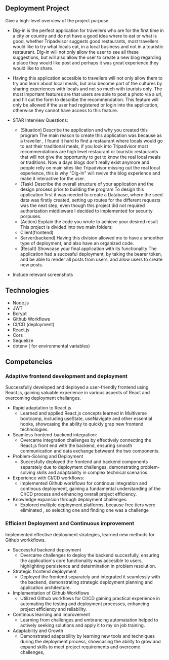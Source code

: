 ## Deployment Project
Give a high-level overview of the project purpose
- Dig-in is the perfect application for travellers who are for the first time in a city or country and do not have a good idea where to eat or what is good, whether Tripadvisor suggests good restaurants, most travellers would like to try what locals eat, in a local business and not in a touristic restaurant. Dig-in will not only allow the user to see all these suggestions, but will also allow the user to create a new blog regarding a place they would like post and perhaps it was great experience they would like to share.
- Having this application accesible to travellers will not only allow them to try and learn about local meals, but also become part of the cultures by sharing experiences with locals and not so much with tourists only.
The most important features are that users are able to post a photo via a url, and fill out the form to describe the recommendation. This feature will only be allowed if the user had registered or login into the application, otherwise they cannot have access to this feature.

- STAR Interview Questions:
    - (Situation) Describe the application and why you created this program
    The main reason to create this application was because as a traveller , I found it hard to find a restaurant where locals would go to eat their traditional meals, if you look into Tripadvisor most recommendations are high level restaurant or touristic restaurants that will not give the opportunity to get to know the real local meals or traditions. Now a days blogs don't really exist anymore and people relly on main sites like Tripadvisor missing out the real local experience, this is why "Dig-In" will revive the blog experience and make it interactive for the user.
    - (Task) Describe the overall structure of your application and the design process prior to building the program
    To design this application first it was needed to create a Database, where the seed data was firstly created, setting up routes for the different requests was the next step, even though this project did not required authorization middleware I decided to implemented for security porpuses.
    - (Action) Explain the code you wrote to achieve your desired result
    This project is divided into two main folders:
    * Client(frontend)
    * Server(backend)
    Having this division allowed me to have a smoother type of deployment, and also have an organized code.
    - (Result) Showcase your final application with its functionality
    The application had a succesful deployment, by taking the bearer token, and be able to render all posts from users, and allow users to create new posts.
- Include relevant screenshots


## Technologies
- Node.js
- JWT
- Bcrypt
- Github Workflows
- CI/CD (deployment)
- React.js
- Cors
- Sequelize
- dotenv ( for environmental variables)


## Competencies
### Adaptive frontend development and deployment
Successfully developed and deployed a user-friendly frontend using React.js, gaining valuable experience in various aspects of React and overcoming deployment challanges.
- Rapid adaptation to React.js
    * Learned and applied React.js concepts learned in Multiverse bootcamp, including useState, useNavigate and other essential hooks, showcasing the ability to quickly grap new frontend technologies.
- Seamless frontend-backend integration:
    * Overcame integration challenges by effectively connecting the React.js front end with the backend, ensuring smooth communication and data exchange betweent the two components.
- Problem-Solving and Deployment
    * Succesfully deployed the frontend and backend components separately due to deployment challenges, demonstrating problem-solving skills and adaptability in complex technical scenarios.
- Experience with CI/CD workflows:
    * Implemented Github workflows for continous integration and continous deployment, gaining a fundamental understanding of the CI/CD process and enhancing overall project efficiency.
- Knowledge expansion through deployment challenges:
    * Explored multiple deployment platforms, because free tiers were eliminated , so selecting one and finding one was a challenge


### Efficient Deployment and Continuous improvement
Implemented effective deployment strategies, learned new methods for Github workkflows.
- Successful backend deployment
    * Overcame challenges to deploy the backend succesfully, ensuring the application's core functionality was accesible to users, highlighting persistence and determination in problem resolution.
- Strategic frontend deployment
    * Deployed the frontend separately and integrated it seamlessly with the backend, demonstrating strategic deployment planning and application architecture.
- Implementation of Github Workflows
    * Utilized Github workflows for CI/CD gaining practical experience in automating the testing and deployment processes, enhancing project efficiency and reliability.
- Continous learning and improvement
    * Learning from challenges and embrancing automatation helped to actively seeking solutions and apply it to my on job training.
- Adaptability and Growth
    * Demonstrated adaptability by learning new tools and techniques during the deployment process, showcasing the ability to grow and expand skills to meet project requirements and overcome challenges,

